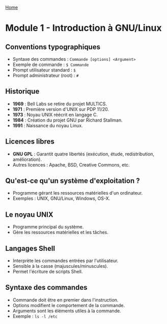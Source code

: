 [Home](https://github.com/Addleo/TSSR/tree/main)  
  
# Module 1 - Introduction à GNU/Linux

## Conventions typographiques
- Syntaxe des commandes : `Commande [options] <Argument>`
- Exemple de commande : `$ Commande`
- Prompt utilisateur standard : `$`
- Prompt administrateur (root) : `#`

## Historique
- **1969** : Bell Labs se retire du projet MULTICS.
- **1971** : Première version d'UNIX sur PDP 11/20.
- **1973** : Noyau UNIX réécrit en langage C.
- **1984** : Création du projet GNU par Richard Stallman.
- **1991** : Naissance du noyau Linux.

## Licences libres
- **GNU GPL** : Garantit quatre libertés (exécution, étude, redistribution, amélioration).
- Autres licences : Apache, BSD, Creative Commons, etc.

## Qu'est-ce qu'un système d'exploitation ?
- Programme gérant les ressources matérielles d'un ordinateur.
- Exemples : UNIX, GNU/Linux, Windows, OS-X.

## Le noyau UNIX
- Programme principal du système.
- Gère les ressources matérielles et les tâches.

## Langages Shell
- Interprète les commandes entrées par l'utilisateur.
- Sensible à la casse (majuscules/minuscules).
- Permet l'écriture de scripts Shell.

## Syntaxe des commandes
- Commande doit être en premier dans l'instruction.
- Options modifient le comportement de la commande.
- Arguments sont les éléments utiles à la commande.
- Exemple : `ls -l /etc`

